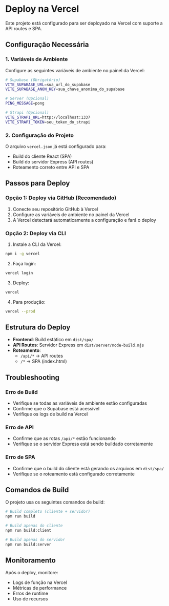 # Deploy na Vercel

Este projeto está configurado para ser deployado na Vercel com suporte a API routes e SPA.

## Configuração Necessária

### 1. Variáveis de Ambiente

Configure as seguintes variáveis de ambiente no painel da Vercel:

```bash
# Supabase (Obrigatório)
VITE_SUPABASE_URL=sua_url_do_supabase
VITE_SUPABASE_ANON_KEY=sua_chave_anonima_do_supabase

# Server (Opcional)
PING_MESSAGE=pong

# Strapi (Opcional)
VITE_STRAPI_URL=http://localhost:1337
VITE_STRAPI_TOKEN=seu_token_do_strapi
```

### 2. Configuração do Projeto

O arquivo `vercel.json` já está configurado para:
- Build do cliente React (SPA)
- Build do servidor Express (API routes)
- Roteamento correto entre API e SPA

## Passos para Deploy

### Opção 1: Deploy via GitHub (Recomendado)

1. Conecte seu repositório GitHub à Vercel
2. Configure as variáveis de ambiente no painel da Vercel
3. A Vercel detectará automaticamente a configuração e fará o deploy

### Opção 2: Deploy via CLI

1. Instale a CLI da Vercel:
```bash
npm i -g vercel
```

2. Faça login:
```bash
vercel login
```

3. Deploy:
```bash
vercel
```

4. Para produção:
```bash
vercel --prod
```

## Estrutura do Deploy

- **Frontend**: Build estático em `dist/spa/`
- **API Routes**: Servidor Express em `dist/server/node-build.mjs`
- **Roteamento**: 
  - `/api/*` → API routes
  - `/*` → SPA (index.html)

## Troubleshooting

### Erro de Build
- Verifique se todas as variáveis de ambiente estão configuradas
- Confirme que o Supabase está acessível
- Verifique os logs de build na Vercel

### Erro de API
- Confirme que as rotas `/api/*` estão funcionando
- Verifique se o servidor Express está sendo buildado corretamente

### Erro de SPA
- Confirme que o build do cliente está gerando os arquivos em `dist/spa/`
- Verifique se o roteamento está configurado corretamente

## Comandos de Build

O projeto usa os seguintes comandos de build:

```bash
# Build completo (cliente + servidor)
npm run build

# Build apenas do cliente
npm run build:client

# Build apenas do servidor
npm run build:server
```

## Monitoramento

Após o deploy, monitore:
- Logs de função na Vercel
- Métricas de performance
- Erros de runtime
- Uso de recursos
